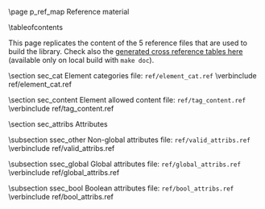 \page p_ref_map Reference material

\tableofcontents

This page replicates the content of the 5 reference files that are used to build the library.
Check also the [generated cross reference tables here](../supported.html)
(available only on local build with `make doc`).

\section sec_cat Element categories
file: `ref/element_cat.ref`
\verbinclude ref/element_cat.ref

\section sec_content Element allowed content
file: `ref/tag_content.ref`
\verbinclude ref/tag_content.ref

\section sec_attribs Attributes

\subsection ssec_other Non-global attributes
file: `ref/valid_attribs.ref`
\verbinclude ref/valid_attribs.ref

\subsection ssec_global Global attributes
file: `ref/global_attribs.ref`
\verbinclude ref/global_attribs.ref

\subsection ssec_bool Boolean attributes
file: `ref/bool_attribs.ref`
\verbinclude ref/bool_attribs.ref



